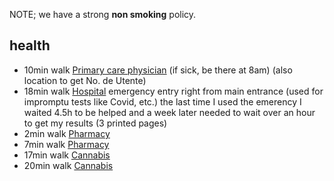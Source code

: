 
NOTE; we have a strong **non smoking** policy.

## health

- 10min walk [Primary care physician](https://www.google.com/maps/place/Health+Center+of+Matosinhos+(ULS+Matosinhos,+EPE)/@41.1853501,-8.6801647,19.84z) (if sick, be there at 8am) (also location to get No. de Utente)
- 18min walk [Hospital](https://www.google.com/maps/place/Hospital+Pedro+Hispano/@41.1814717,-8.6635745,20.01z) emergency entry right from main entrance (used for impromptu tests like Covid, etc.) the last time I used the emerency I waited 4.5h to be helped and a week later needed to wait over an hour to get my results (3 printed pages)
- 2min walk [Pharmacy](https://www.google.com/maps/place/Ant%C3%B3nio+J+Gomes+Morais/@41.1811734,-8.6766703,20.06z/)
- 7min walk [Pharmacy](https://www.google.com/maps/place/Farmacia+-+Fonte+Luminosa/@41.1816884,-8.6792677,18.16z)
- 17min walk [Cannabis](https://www.google.com/maps/place/Cannabis+Store+Amsterdam+Matosinhos/@41.1820005,-8.6911481,17z)
- 20min walk [Cannabis](https://www.google.com/maps/place/Cbweed+Matosinhos+-+CBD+flower+%26+oil/@41.1810028,-8.6923293,21z)

